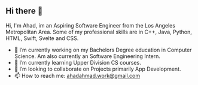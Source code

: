 ## Hi there 👋

Hi, I'm Ahad, im an Aspiring Software Engineer from the Los Angeles Metropolitan Area. Some of my professional skills are in C++, Java, Python, HTML, Swift, Svelte and CSS. 

- 🔭 I’m currently working on my Bachelors Degree education in Computer Science. Am also currently an Software Engineering Intern.
- 🌱 I’m currently learning Upper Division CS courses. 
- 👯 I’m looking to collaborate on Projects primarily App Development.
- 📫 How to reach me: ahadahmad.work@gmail.com
<!--
**YoAhdi/YoAhdi** is a ✨ _special_ ✨ repository because its `README.md` (this file) appears on your GitHub profile.

Here are some ideas to get you started:

- 🔭 I’m currently working on my bachelors education in Computer Science
- 🌱 I’m currently learning ...
- 👯 I’m looking to collaborate on ...
- 🤔 I’m looking for help with ...
- 💬 Ask me about ...
- 📫 How to reach me: ...
- 😄 Pronouns: ...
- ⚡ Fun fact: ...
-->
